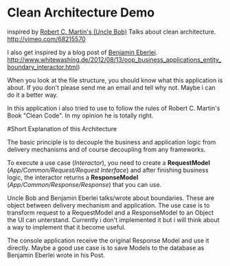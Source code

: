 # Clean Architecture Demo

inspired by [Robert C. Martin's (Uncle Bob)][1] Talks about clean architecture.
http://vimeo.com/68215570

I also get inspired by a blog post of [Benjamin Eberlei][2].
http://www.whitewashing.de/2012/08/13/oop_business_applications_entity_boundary_interactor.html)

When you look at the file structure, you should know what this
application is about. If you don't please send me an email and
tell why not. Maybe i can do it a better way.

In this application i also tried to use to follow the rules of
Robert C. Martin's Book "Clean Code". In my opinion he is totally
right.

#Short Explanation of this Architecture

The basic principle is to decouple the business and application
logic from delivery mechanisms and of course decoupling from any
frameworks.

To execute a use case (*Interactor*), you need to create a
**RequestModel** (*App/Common/Request/Request Interface*) and after
finishing business logic, the interactor returns a **ResponseModel**
(*App/Common/Response/Response*) that you can use.

Uncle Bob and Benjamin Eberlei talks/wrote about boundaries. These
are object between delivery mechanism and application. The use case
is to transform request to a RequestModel and a ResponseModel to an
Object the UI can unterstand. Currently i don't implemented it but i
will think about a way to implement that it become useful.

The console application receive the original Response Model and use
it directly. Maybe a good use case is to save Models to the database
as Benjamin Eberlei wrote in his Post.


  [1]: https://sites.google.com/site/unclebobconsultingllc/
  [2]: http://www.beberlei.de/